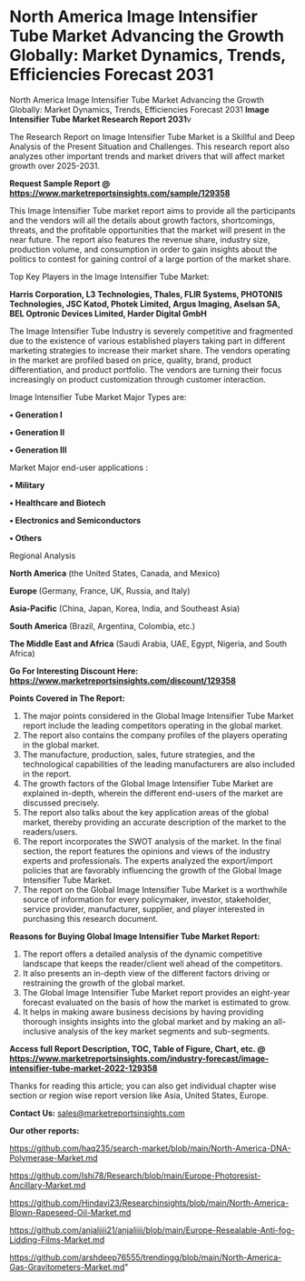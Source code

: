 # North America Image Intensifier Tube Market Advancing the Growth Globally: Market Dynamics, Trends, Efficiencies Forecast 2031
North America Image Intensifier Tube Market Advancing the Growth Globally: Market Dynamics, Trends, Efficiencies Forecast 2031
<strong>Image Intensifier Tube Market Research Report 2031</strong>v

The Research Report on Image Intensifier Tube Market is a Skillful and Deep Analysis of the Present Situation and Challenges. This research report also analyzes other important trends and market drivers that will affect market growth over 2025-2031.

<strong>Request Sample Report @ <a href=https://www.marketreportsinsights.com/sample/129358>https://www.marketreportsinsights.com/sample/129358</a></strong>

This Image Intensifier Tube market report aims to provide all the participants and the vendors will all the details about growth factors, shortcomings, threats, and the profitable opportunities that the market will present in the near future. The report also features the revenue share, industry size, production volume, and consumption in order to gain insights about the politics to contest for gaining control of a large portion of the market share.

Top Key Players in the Image Intensifier Tube Market:

<strong>Harris Corporation, L3 Technologies, Thales, FLIR Systems, PHOTONIS Technologies, JSC Katod, Photek Limited, Argus Imaging, Aselsan SA, BEL Optronic Devices Limited, Harder Digital GmbH</strong>

The Image Intensifier Tube Industry is severely competitive and fragmented due to the existence of various established players taking part in different marketing strategies to increase their market share. The vendors operating in the market are profiled based on price, quality, brand, product differentiation, and product portfolio. The vendors are turning their focus increasingly on product customization through customer interaction.

Image Intensifier Tube Market Major Types are:

<strong>• Generation I

• Generation II

• Generation III</strong>

Market Major end-user applications :

<strong>• Military

• Healthcare and Biotech

• Electronics and Semiconductors

• Others</strong>

Regional Analysis

</u><strong><b>North America</b></strong> (the United States, Canada, and Mexico)

<strong><b>Europe </b></strong>(Germany, France, UK, Russia, and Italy)

<strong><b>Asia-Pacific</b></strong> (China, Japan, Korea, India, and Southeast Asia)

<strong><b>South America</b></strong> (Brazil, Argentina, Colombia, etc.)

<strong><b>The Middle East and Africa</b></strong> (Saudi Arabia, UAE, Egypt, Nigeria, and South Africa)

<strong>Go For Interesting Discount Here: <a href=https://www.marketreportsinsights.com/discount/129358>https://www.marketreportsinsights.com/discount/129358</a></strong>

<strong>Points Covered in The Report:</strong>
<ol>
  <li>The major points considered in the Global Image Intensifier Tube Market report include the leading competitors operating in the global market.</li>
  <li>The report also contains the company profiles of the players operating in the global market.</li>
  <li>The manufacture, production, sales, future strategies, and the technological capabilities of the leading manufacturers are also included in the report.</li>
  <li>The growth factors of the Global Image Intensifier Tube Market are explained in-depth, wherein the different end-users of the market are discussed precisely.</li>
  <li>The report also talks about the key application areas of the global market, thereby providing an accurate description of the market to the readers/users.</li>
  <li>The report incorporates the SWOT analysis of the market. In the final section, the report features the opinions and views of the industry experts and professionals. The experts analyzed the export/import policies that are favorably influencing the growth of the Global Image Intensifier Tube Market.</li>
  <li>The report on the Global Image Intensifier Tube Market is a worthwhile source of information for every policymaker, investor, stakeholder, service provider, manufacturer, supplier, and player interested in purchasing this research document.</li>
</ol>
<strong>Reasons for Buying Global Image Intensifier Tube Market Report:</strong>

<ol>
  <li>The report offers a detailed analysis of the dynamic competitive landscape that keeps the reader/client well ahead of the competitors.</li>
  <li>It also presents an in-depth view of the different factors driving or restraining the growth of the global market.</li>
  <li>The Global Image Intensifier Tube Market report provides an eight-year forecast evaluated on the basis of how the market is estimated to grow.</li>
  <li>It helps in making aware business decisions by having providing thorough insights insights into the global market and by making an all-inclusive analysis of the key market segments and sub-segments.</li>
</ol>
<strong>Access full Report Description, TOC, Table of Figure, Chart, etc. @ <a href=https://www.marketreportsinsights.com/industry-forecast/image-intensifier-tube-market-2022-129358>https://www.marketreportsinsights.com/industry-forecast/image-intensifier-tube-market-2022-129358</a></strong>


Thanks for reading this article; you can also get individual chapter wise section or region wise report version like Asia, United States, Europe.

<strong>Contact Us:</strong>
sales@marketreportsinsights.com

<strong>Our other reports:</strong>

<a href=https://github.com/haq235/search-market/blob/main/North-America-DNA-Polymerase-Market.md>https://github.com/haq235/search-market/blob/main/North-America-DNA-Polymerase-Market.md</a>

<a href=https://github.com/Ishi78/Research/blob/main/Europe-Photoresist-Ancillary-Market.md>https://github.com/Ishi78/Research/blob/main/Europe-Photoresist-Ancillary-Market.md</a>

<a href=https://github.com/Hindavi23/Researchinsights/blob/main/North-America-Blown-Rapeseed-Oil-Market.md>https://github.com/Hindavi23/Researchinsights/blob/main/North-America-Blown-Rapeseed-Oil-Market.md</a>

<a href=https://github.com/anjaliiii21/anjaliiii/blob/main/Europe-Resealable-Anti-fog-Lidding-Films-Market.md>https://github.com/anjaliiii21/anjaliiii/blob/main/Europe-Resealable-Anti-fog-Lidding-Films-Market.md</a>

<a href=https://github.com/arshdeep76555/trendingg/blob/main/North-America-Gas-Gravitometers-Market.md>https://github.com/arshdeep76555/trendingg/blob/main/North-America-Gas-Gravitometers-Market.md</a>"
